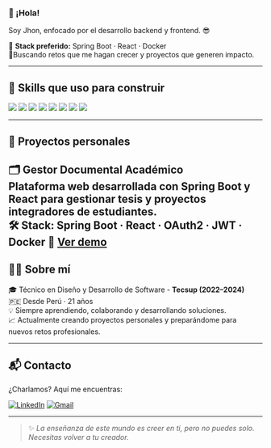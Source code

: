 ### 👋 ¡Hola!

Soy Jhon, enfocado por el desarrollo backend y frontend. :sunglasses:

🔧 **Stack preferido:** Spring Boot · React · Docker  
🔹Buscando retos que me hagan crecer y proyectos que generen impacto.

---

## 🧠 Skills que uso para construir

<div align="left">
  <img src="https://img.shields.io/badge/Java-ED8B00?style=for-the-badge&logo=java&logoColor=white"/>
  <img src="https://img.shields.io/badge/Spring%20Boot-6DB33F?style=for-the-badge&logo=spring-boot&logoColor=white"/>
  <img src="https://img.shields.io/badge/React-20232A?style=for-the-badge&logo=react&logoColor=61DAFB"/>
  <img src="https://img.shields.io/badge/Docker-2496ED?style=for-the-badge&logo=docker&logoColor=white"/>
  <img src="https://img.shields.io/badge/Git-F05033?style=for-the-badge&logo=git&logoColor=white"/>
  <img src="https://img.shields.io/badge/JavaScript-F7DF1E?style=for-the-badge&logo=javascript&logoColor=black"/>
  <img src="https://img.shields.io/badge/VS%20Code-007ACC?style=for-the-badge&logo=visual-studio-code&logoColor=white"/>
  <img src="https://img.shields.io/badge/IntelliJ%20IDEA-000000.svg?style=for-the-badge&logo=intellij-idea&logoColor=white"/>
</div>

---

## 📌 Proyectos personales

🗂 **Gestor Documental Académico**  
Plataforma web desarrollada con Spring Boot y React para gestionar tesis y proyectos integradores de estudiantes.   
🛠 Stack: Spring Boot · React · OAuth2 · JWT · Docker
🎥 [Ver demo ](https://drive.google.com/file/d/1_xCEFDUlQz4_BbRrav1-GktLn_OECgij/view?usp=sharing) 
---
## 🙋‍♂️ Sobre mí

🎓 Técnico en Diseño y Desarrollo de Software - **Tecsup (2022–2024)**  
🇵🇪 Desde Perú · 21 años  
💡 Siempre aprendiendo, colaborando y desarrollando soluciones.  
📈 Actualmente creando proyectos personales y preparándome para nuevos retos profesionales.

---

## 📬 Contacto

¿Charlamos? Aquí me encuentras:

[![LinkedIn](https://img.shields.io/badge/LinkedIn-%230077B5.svg?style=for-the-badge&logo=linkedin&logoColor=white)](https://www.linkedin.com/in/jhon-churivanti-alva/)
[![Gmail](https://img.shields.io/badge/Gmail-D14836.svg?style=for-the-badge&logo=gmail&logoColor=white)](mailto:churivantialvajhonn@gmail.com)

---

> ✨ *La enseñanza de este mundo es creer en ti, pero no puedes solo. Necesitas volver a tu creador.*


